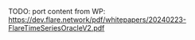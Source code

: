 TODO: port content from WP: https://dev.flare.network/pdf/whitepapers/20240223-FlareTimeSeriesOracleV2.pdf